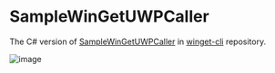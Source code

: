 # SampleWinGetUWPCaller
The C# version of [SampleWinGetUWPCaller](https://github.com/microsoft/winget-cli/tree/master/tools/SampleWinGetUWPCaller "SampleWinGetUWPCaller") in [winget-cli](https://github.com/microsoft/winget-cli "winget-cli") repository.

![image](https://user-images.githubusercontent.com/27689196/234892196-d750a0d0-c1ed-4174-adf6-28e844089356.png)
